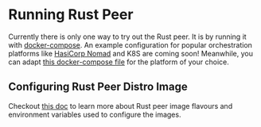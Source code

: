# Running Rust Peer

Currently there is only one way to try out the Rust peer. It is by running it with [docker-compose](docker-compose/). An example configuration for popular orchestration platforms like [HasiCorp Nomad](https://www.nomadproject.io/) and K8S are coming soon! Meanwhile, you can adapt [this docker-compose file](docker-compose/docker-compose.yml) for the platform of your choice.


## Configuring Rust Peer Distro Image

Checkout [this doc](../docs/flavours.md) to learn more about Rust peer image
flavours and environment variables used to configure the images.
